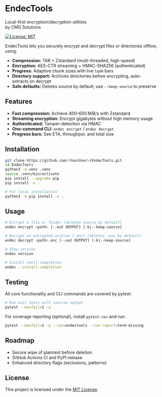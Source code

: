 # EndecTools

Local-first encryption/decryption utilities<br/>
by CMG Solutions

<!-- [![PyPI Version](https://img.shields.io/pypi/v/endectools)](https://pypi.org/project/endectools/) -->
[![License: MIT](https://img.shields.io/badge/license-MIT-blue)](LICENSE)

EndecTools lets you securely encrypt and decrypt files or directories offline, using:

* **Compression:** TAR + Zstandard (multi-threaded, high-speed)
* **Encryption:** AES-CTR streaming + HMAC-SHA256 (authenticated)
* **Progress:** Adaptive chunk sizes with live `tqdm` bars
* **Directory support:** Archives directories before encrypting, auto-extracts on decrypt
* **Safe defaults:** Deletes source by default; use `--keep-source` to preserve

## Features

* **Fast compression:** Achieve 400–600 MiB/s with Zstandard
* **Streaming encryption:** Encrypt gigabytes without high memory usage
* **Authenticated:** Tamper-detection via HMAC
* **One-command CLI:** `endec encrypt` / `endec decrypt`
* **Progress bars:** See ETA, throughput, and total size

## Installation

```bash
git clone https://github.com/<YourUser>/EndecTools.git
cd EndecTools
python3 -m venv .venv
source .venv/bin/activate
pip install --upgrade pip
pip install -e .

# For local installation
python3 -m pip install -e .

```

## Usage

```bash
# Encrypt a file or folder (deletes source by default)
endec encrypt <path> [--out OUTPUT] [-k|--keep-source]

# Decrypt an encrypted archive (.enc) (deletes .enc by default)
endec decrypt <path>.enc [--out OUTPUT] [-k|--keep-source]

# Show version
endec version

# Install shell completion
endec --install-completion
```

## Testing

All core functionality and CLI commands are covered by pytest:

```bash
# Run unit tests with concise output
pytest --maxfail=1 -q
```

For coverage reporting (optional), install `pytest-cov` and run:

```bash
pytest --maxfail=1 -q --cov=endectools --cov-report=term-missing
```

## Roadmap

* Secure wipe of plaintext before deletion
* GitHub Actions CI and PyPI release
* Enhanced directory flags (exclusions, patterns)

## License

This project is licensed under the [MIT License](LICENSE).
